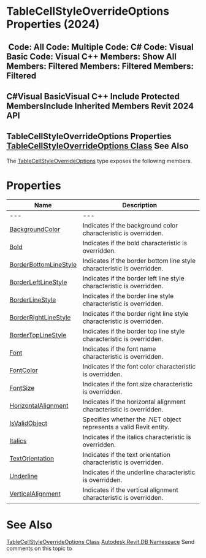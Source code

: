# TableCellStyleOverrideOptions Properties (2024)

﻿
 Code: All Code: Multiple Code: C# Code: Visual Basic Code: Visual C++  Members: Show All Members: Filtered Members: Filtered Members: Filtered   
---  
C#Visual BasicVisual C++
Include Protected MembersInclude Inherited Members
Revit 2024 API  
---  
TableCellStyleOverrideOptions Properties  
[TableCellStyleOverrideOptions Class](ac17323d-f5cf-8a72-34e0-4632173daf52.md "TableCellStyleOverrideOptions Class") See Also  
---  
The [TableCellStyleOverrideOptions](ac17323d-f5cf-8a72-34e0-4632173daf52.md "TableCellStyleOverrideOptions Class") type exposes the following members.
# Properties
| Name | Description |
| --- | --- |
| --- | --- | --- |
| [BackgroundColor](959eaa84-8ef6-e48f-61d5-d2059760506d.md "BackgroundColor Property") | Indicates if the background color characteristic is overridden. |
| [Bold](a424fcd8-f610-8c5c-254d-65173dcd061a.md "Bold Property") | Indicates if the bold characteristic is overridden. |
| [BorderBottomLineStyle](1ef8a73f-cdcf-4e10-173c-106dacd9d3c1.md "BorderBottomLineStyle Property") | Indicates if the border bottom line style characteristic is overridden. |
| [BorderLeftLineStyle](f722064c-9a6a-ffa6-1225-80ae5a604f8e.md "BorderLeftLineStyle Property") | Indicates if the border left line style characteristic is overridden. |
| [BorderLineStyle](1dd7a291-7f03-24b8-88c9-4c61764a1d3c.md "BorderLineStyle Property") | Indicates if the border line style characteristic is overridden. |
| [BorderRightLineStyle](9469aa6d-72a7-8cc9-8cbc-ee6712f6cac2.md "BorderRightLineStyle Property") | Indicates if the border right line style characteristic is overridden. |
| [BorderTopLineStyle](80d0b613-3897-a319-ddc6-36ca077cd323.md "BorderTopLineStyle Property") | Indicates if the border top line style characteristic is overridden. |
| [Font](780c914a-93cb-84e2-7a23-8ab38c64424e.md "Font Property") | Indicates if the font name characteristic is overridden. |
| [FontColor](b189e585-59b7-3778-87b0-9d60ac61d1a0.md "FontColor Property") | Indicates if the font color characteristic is overridden. |
| [FontSize](7f41928b-6f68-5464-bd9d-dd897dbc9528.md "FontSize Property") | Indicates if the font size characteristic is overridden. |
| [HorizontalAlignment](b478b390-df85-32b7-ae66-c312d3bd3a77.md "HorizontalAlignment Property") | Indicates if the horizontal alignment characteristic is overridden. |
| [IsValidObject](8456bac7-c50f-e391-42b0-6d58561ae376.md "IsValidObject Property") | Specifies whether the .NET object represents a valid Revit entity. |
| [Italics](0df1f4a9-4142-3394-a159-25336b40aa0a.md "Italics Property") | Indicates if the italics characteristic is overridden. |
| [TextOrientation](c391edf6-0c21-4bc0-b547-483b5fd105c4.md "TextOrientation Property") | Indicates if the text orientation characteristic is overridden. |
| [Underline](98624069-f1cd-5bf9-4e88-4f289bd5cfa2.md "Underline Property") | Indicates if the underline characteristic is overridden. |
| [VerticalAlignment](c95f19e3-8b86-5255-a814-4096384eb856.md "VerticalAlignment Property") | Indicates if the vertical alignment characteristic is overridden. |

# See Also
[TableCellStyleOverrideOptions Class](ac17323d-f5cf-8a72-34e0-4632173daf52.md "TableCellStyleOverrideOptions Class")
[Autodesk.Revit.DB Namespace](87546ba7-461b-c646-cbb1-2cb8f5bff8b2.md "Autodesk.Revit.DB Namespace")
Send comments on this topic to 